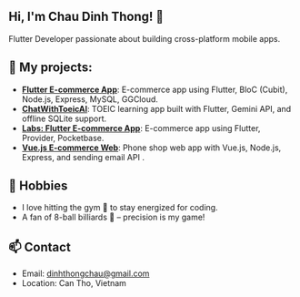 ## Hi, I'm Chau Dinh Thong! 👋  
Flutter Developer passionate about building cross-platform mobile apps.
## 🌱 My  projects:
- **[Flutter E-commerce App](https://github.com/dinhthongchau/Flutter-ecommerce-app)**: E-commerce app using Flutter, BloC (Cubit), Node.js, Express, MySQL, GGCloud.  
- **[ChatWithToeicAI](https://github.com/dinhthongchau/ChatWithToeicAI)**: TOEIC learning app built with Flutter, Gemini API, and offline SQLite support.
- **[Labs: Flutter E-commerce App](https://github.com/dinhthongchau/flutter-labs-myshop)**: E-commerce app using Flutter, Provider, Pocketbase. 
- **[Vue.js E-commerce Web](https://github.com/dinhthongchau/VuejsNodejs-ecommerce-web)**: Phone shop web app with Vue.js, Node.js, Express, and sending email API .

## 🎯 Hobbies 
- I love hitting the gym 💪 to stay energized for coding.  
- A fan of 8-ball billiards 🎱 – precision is my game!

## 📫 Contact  
- Email: dinhthongchau@gmail.com
- Location: Can Tho, Vietnam
<!--
**dinhthongchau/dinhthongchau** is a ✨ _special_ ✨ repository because its `README.md` (this file) appears on your GitHub profile.

Here are some ideas to get you started:

- 🔭 I’m currently working on ...
- 🌱 I’m currently learning ...
- 👯 I’m looking to collaborate on ...
- 🤔 I’m looking for help with ...
- 💬 Ask me about ...
- 📫 How to reach me: ...
- 😄 Pronouns: ...
- ⚡ Fun fact: ...
-->
